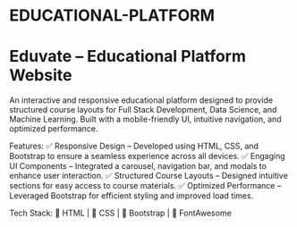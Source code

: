 # EDUCATIONAL-PLATFORM
# Eduvate – Educational Platform Website
An interactive and responsive educational platform designed to provide structured course layouts for Full Stack Development, Data Science, and Machine Learning. Built with a mobile-friendly UI, intuitive navigation, and optimized performance.

Features:
✅ Responsive Design – Developed using HTML, CSS, and Bootstrap to ensure a seamless experience across all devices.
✅ Engaging UI Components – Integrated a carousel, navigation bar, and modals to enhance user interaction.
✅ Structured Course Layouts – Designed intuitive sections for easy access to course materials.
✅ Optimized Performance – Leveraged Bootstrap for efficient styling and improved load times.

Tech Stack:
🔹 HTML | 🔹 CSS | 🔹 Bootstrap | 🔹 FontAwesome
